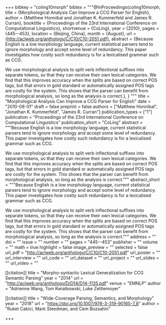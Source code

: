 +++
bibkey = "coling10morph"
bibtex = """@InProceedings{coling10morph,
  title     = {Morphological Analysis Can Improve a CCG Parser for English},
  author    = {Matthew Honnibal and Jonathan K. Kummerfeld and James R. Curran},
  booktitle = {Proceedings of the 23rd International Conference on Computational Linguistics},
  shortvenue = {CoLing},
  year      = {2010},
  pages     = {445--453},
  location  = {Beijing, China},
  month     = {August},
  url       = {http://aclweb.org/anthology/C/C10/C10-2051.pdf},
  abstract  = {Because English is a low morphology language, current statistical parsers tend to ignore morphology and accept some level of redundancy. This paper investigates how costly such redundancy is for a lexicalised grammar such as CCG.

We use morphological analysis to split verb inflectional suffixes into separate tokens, so that they can receive their own lexical categories. We find that this improves accuracy when the splits are based on correct POS tags, but that errors in gold standard or automatically assigned POS tags are costly for the system. This shows that the parser can benefit from morphological analysis, so long as the analysis is correct.},
}
"""
title = "Morphological Analysis Can Improve a CCG Parser for English"
date = "2010-08-01"
draft = false
preprint = false
authors = ["Matthew Honnibal", "Jonathan K. Kummerfeld", "James R. Curran"]
publication_types = ["1"]
publication = "Proceedings of the 23rd International Conference on Computational Linguistics"
publication_short = "CoLing"
abstract = """Because English is a low morphology language, current statistical parsers tend to ignore morphology and accept some level of redundancy. This paper investigates how costly such redundancy is for a lexicalised grammar such as CCG.

We use morphological analysis to split verb inflectional suffixes into separate tokens, so that they can receive their own lexical categories. We find that this improves accuracy when the splits are based on correct POS tags, but that errors in gold standard or automatically assigned POS tags are costly for the system. This shows that the parser can benefit from morphological analysis, so long as the analysis is correct."""
abstract_short = """Because English is a low morphology language, current statistical parsers tend to ignore morphology and accept some level of redundancy. This paper investigates how costly such redundancy is for a lexicalised grammar such as CCG.

We use morphological analysis to split verb inflectional suffixes into separate tokens, so that they can receive their own lexical categories. We find that this improves accuracy when the splits are based on correct POS tags, but that errors in gold standard or automatically assigned POS tags are costly for the system. This shows that the parser can benefit from morphological analysis, so long as the analysis is correct."""
address = ""
doi = ""
issue = ""
number = ""
pages = "445--453"
publisher = ""
volume = ""
math = true
highlight = false
image_preview = ""
selected = false
url_pdf = "http://aclweb.org/anthology/C/C10/C10-2051.pdf"
url_poster = ""
url_interview = ""
url_code = ""
url_dataset = ""
url_project = ""
url_slides = ""
url_video = ""

[[citation]]
title = "Morpho-syntactic Lexical Generalization for CCG Semantic Parsing"
year = "2014"
url = "http://aclweb.org/anthology/D/D14/D14-1135.pdf"
venue = "EMNLP"
author = "Adrienne Wang, Tom Kwiatkowski, Luke Zettlemoyer"

[[citation]]
title = "Wide-Coverage Parsing, Semantics, and Morphology"
year = "2018"
url = "https://doi.org/10.1007/978-3-319-90165-7_8"
author = "Ruket Cakici, Mark Steedman, and Cem Bozsahin"


+++